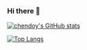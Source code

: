 ### Hi there 👋

[![chendoy's GitHub stats](https://github-readme-stats.vercel.app/api?username=chendoy)](https://github.com/anuraghazra/github-readme-stats)

[![Top Langs](https://github-readme-stats.vercel.app/api/top-langs/?username=chendoy)](https://github.com/anuraghazra/github-readme-stats)

<!--
**chendoy/chendoy** is a ✨ _special_ ✨ repository because its `README.md` (this file) appears on your GitHub profile.

Here are some ideas to get you started:

- 🔭 I’m currently working on ...
- 🌱 I’m currently learning ...
- 👯 I’m looking to collaborate on ...
- 🤔 I’m looking for help with ...
- 💬 Ask me about ...
- 📫 How to reach me: ...
- 😄 Pronouns: ...
- ⚡ Fun fact: ...
-->
